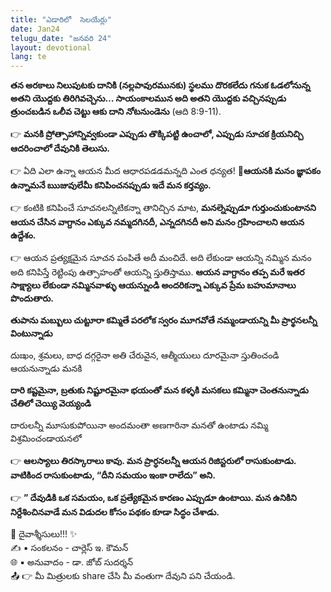```yaml
---
title: "ఎడారిలో  సెలయేర్లు"
date: Jan24
telugu_date: "జనవరి 24"
layout: devotional
lang: te
---
```


 **తన అరకాలు నిలుపుటకు దానికి (నల్లపావురమునకు) స్థలము దొరకలేదు గనుక ఓడలోనున్న అతని యొద్దకు తిరిగివచ్చెను… సాయంకాలమున అది అతని యొద్దకు వచ్చినప్పుడు త్రుంచబడిన ఒలీవ చెట్టు ఆకు దాని నోటనుండెను**  (ఆది 8:9-11).

👉 **మనకి ప్రోత్సాహాన్నివ్వకుండా ఎప్పుడు తొక్కిపట్టి ఉంచాలో, ఎప్పుడు సూచక క్రియనిచ్చి ఆదరించాలో దేవునికి తెలుసు.**

👉 ఏది ఎలా ఉన్నా ఆయన మీద ఆధారపడడమన్నది ఎంత ధన్యత! 
**📖ఆయనకి మనం జ్ఞాపకం ఉన్నామనే ఋజువులేమీ కనిపించనప్పుడు ఇదే మన కర్తవ్యం.**

👉 కంటికి కనిపించే సూచనలన్నిటికన్నా తానిచ్చిన మాట, **మనల్నెప్పుడూ గుర్తుంచుకుంటానని ఆయన చేసిన వాగ్దానం ఎక్కువ నమ్మదగినదీ, ఎన్నదగినదీ అని మనం గ్రహించాలని ఆయన ఉద్దేశం.**

👉 ఆయన ప్రత్యక్షమైన సూచన పంపితే అదీ మంచిదే. అది లేకుండా ఆయన్ని నమ్మిన మనం అది కనిపిస్తే రెట్టింపు ఉత్సాహంతో ఆయన్ని స్తుతిస్తాము. 
**ఆయన వాగ్దానం తప్ప మరే ఇతర సాక్ష్యాలు లేకుండా నమ్మినవాళ్ళు ఆయన్నుండి అందరికన్నా ఎక్కువ ప్రేమ బహుమానాలు పొందుతారు.**

**తుపాను మబ్బులు చుట్టూరా కమ్మితే పరలోక స్వరం మూగవోతే నమ్మండాయన్ని మీ ప్రార్థనలన్నీ వింటున్నాడు**

దుఃఖం, శ్రమలు, బాధ దగ్గరైనా అతి చేరువైన, ఆత్మీయులు దూరమైనా స్తుతించండి ఆయనున్నాడు మనకి

**దారి కష్టమైనా, బ్రతుకు నిష్టూరమైనా భయంతో మన కళ్ళకి మసకలు కమ్మినా చెంతనున్నాడు చేతిలో చెయ్యి వెయ్యండి**

దారులన్నీ మూసుకుపోయినా అందమంతా అణగారినా మనతో ఉంటాడు నమ్మి విశ్రమించండాయనలో

👉 **ఆలస్యాలు తిరస్కారాలు కావు. మన ప్రార్ధనలన్నీ ఆయన రిజిస్టరులో రాసుకుంటాడు. వాటికింద రాసుకుంటాడు, “దీని సమయం ఇంకా రాలేదు” అని.**

👉 **” దేవుడికి ఒక సమయం, ఒక ప్రత్యేకమైన కారణం ఎప్పుడూ ఉంటాయి. మన ఉనికిని నిర్దేశించినవాడే మన విడుదల కోసం పథకం కూడా సిద్ధం చేశాడు.**


<div class="blessing">🙏 <span class="bless-text">దైవాశ్శీసులు!!!</span> ✨</div>

<div class="credit">✍️ <span class="credit-text">▪ సంకలనం - చార్లెస్ ఇ. కౌమన్</span></div>
<div class="credit">🌐 <span class="credit-text">▪ అనువాదం - డా. జోబ్ సుదర్శన్</span></div>


<div class="share">📤 👉 <span class="share-text">మీ మిత్రులకు share చేసి మీ వంతుగా దేవుని పని చేయండి.</span></div>
